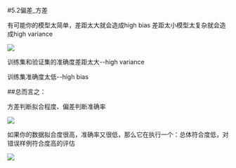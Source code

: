 #5.2偏差_方差

有可能你的模型太简单，差距太大就会造成high bias
差距太小模型太复杂就会造成high variance

![](https://cdn.jsdelivr.net/gh/tj-messi/picture/1726651674251.png)

训练集和验证集的准确度差距太大--high variance 

训练集准确度太低--high bias

##总而言之：

方差判断拟合程度、偏差判断准确率

![](https://cdn.jsdelivr.net/gh/tj-messi/picture/1726656557186.png)

如果你的数据拟合度很高，准确率又很低，那么它在执行一个：总体符合度低，对错误样例符合度高的评估

![](https://cdn.jsdelivr.net/gh/tj-messi/picture/1726656536199.png)